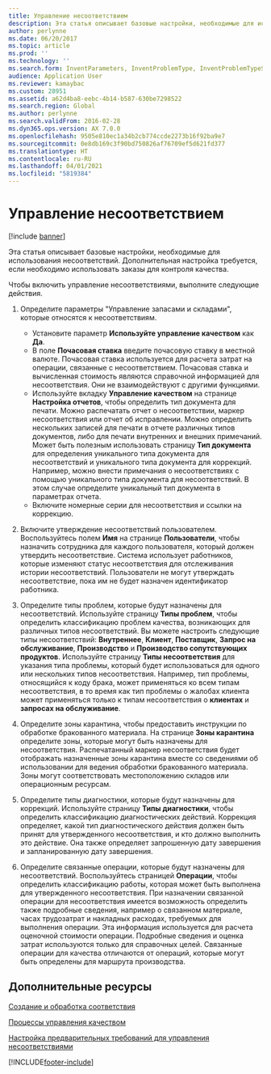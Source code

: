 ```yaml
---
title: Управление несоответствием
description: Эта статья описывает базовые настройки, необходимые для использования несоответствий. Дополнительная настройка требуется, если необходимо использовать заказы для контроля качества.
author: perlynne
ms.date: 06/20/2017
ms.topic: article
ms.prod: ''
ms.technology: ''
ms.search.form: InventParameters, InventProblemType, InventProblemTypeSetup, InventQuarantineZone, InventTestDiagnosticType, InventTestReportSetup, SysUserManagement, InventTestRelatedOperations
audience: Application User
ms.reviewer: kamaybac
ms.custom: 28951
ms.assetid: a62d4ba8-eebc-4b14-b587-630be7298522
ms.search.region: Global
ms.author: perlynne
ms.search.validFrom: 2016-02-28
ms.dyn365.ops.version: AX 7.0.0
ms.openlocfilehash: 9505e810ec1a34b2cb774ccde2273b16f92ba9e7
ms.sourcegitcommit: 0e8db169c3f90bd750826af76709ef5d621fd377
ms.translationtype: HT
ms.contentlocale: ru-RU
ms.lasthandoff: 04/01/2021
ms.locfileid: "5819384"
---
```

# <a name="nonconformance-management"></a>Управление несоответствием

[!include [banner](../includes/banner.md)]

Эта статья описывает базовые настройки, необходимые для использования несоответствий. Дополнительная настройка требуется, если необходимо использовать заказы для контроля качества.

Чтобы включить управление несоответствиями, выполните следующие действия.

1.  Определите параметры "Управление запасами и складами", которые относятся к несоответствиям.
    -   Установите параметр **Используйте управление качеством** как **Да**.
    -   В поле **Почасовая ставка** введите почасовую ставку в местной валюте. Почасовая ставка используется для расчета затрат на операции, связанные с несоответствием. Почасовая ставка и вычисленная стоимость являются справочной информацией для несоответствия. Они не взаимодействуют с другими функциями.
    -   Используйте вкладку **Управление качеством** на странице **Настройка отчетов**, чтобы определить тип документа для печати. Можно распечатать отчет о несоответствии, маркер несоответствия или отчет об исправлении. Можно определить нескольких записей для печати в отчете различных типов документов, либо для печати внутренних и внешних примечаний. Может быть полезным использовать страницу **Тип документа** для определения уникального типа документа для несоответствий и уникального типа документа для коррекций. Например, можно внести примечания о несоответствиях с помощью уникального типа документа для несоответствий. В этом случае определите уникальный тип документа в параметрах отчета.
    -   Включите номерные серии для несоответствия и ссылки на коррекцию.

2.  Включите утверждение несоответствий пользователем. Воспользуйтесь полем **Имя** на странице **Пользователи**, чтобы назначить сотрудника для каждого пользователя, который должен утвердить несоответствие. Система использует работников, которые изменяют статус несоответствия для отслеживания истории несоответствий. Пользователи не могут утверждать несоответствие, пока им не будет назначен идентификатор работника.
3.  Определите типы проблем, которые будут назначены для несоответствий. Используйте страницу **Типы проблем**, чтобы определить классификацию проблем качества, возникающих для различных типов несоответствий. Вы можете настроить следующие типы несоответствий: **Внутреннее**, **Клиент**, **Поставщик**, **Запрос на обслуживание**, **Производство** и **Производство сопутствующих продуктов**. Используйте страницу **Типы несоответствия** для указания типа проблемы, который будет использоваться для одного или нескольких типов несоответствия. Например, тип проблемы, относящийся к коду брака, может применяться ко всем типам несоответствия, в то время как тип проблемы о жалобах клиента может применяться только к типам несоответствия о **клиентах** и **запросах на обслуживание**.
4.  Определите зоны карантина, чтобы предоставить инструкции по обработке бракованного материала. На странице **Зоны карантина** определите зоны, которые могут быть назначены для несоответствия. Распечатанный маркер несоответствия будет отображать назначенные зоны карантина вместе со сведениями об использовании для ведения обработки бракованного материала. Зоны могут соответствовать местоположению складов или операционным ресурсам.
5.  Определите типы диагностики, которые будут назначены для коррекций. Используйте страницу **Типы диагностики**, чтобы определить классификацию диагностических действий. Коррекция определяет, какой тип диагностического действия должен быть принят для утвержденного несоответствия, и кто должно выполнить это действие. Она также определяет запрошенную дату завершения и запланированную дату завершения.
6.  Определите связанные операции, которые будут назначены для несоответствий. Воспользуйтесь страницей **Операции**, чтобы определить классификацию работы, которая может быть выполнена для утвержденного несоответствия. При назначении связанной операции для несоответствия имеется возможность определить также подробные сведения, например о связанном материале, часах трудозатрат и накладных расходах, требуемых для выполнения операции. Эта информация используется для расчета оценочной стоимости операции. Подробные сведения и оценка затрат используются только для справочных целей. Связанные операции для качества отличаются от операций, которые могут быть определены для маршрута производства.


<a name="additional-resources"></a>Дополнительные ресурсы
--------

[Создание и обработка соответствия](tasks/create-process-non-conformance.md)

[Процессы управления качеством](quality-management-processes.md)

[Настройка предварительных требований для управления несоответствиями](tasks/set-up-prerequisites-nonconformance-management.md)


[!INCLUDE[footer-include](../../includes/footer-banner.md)]